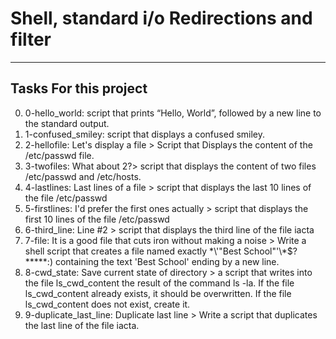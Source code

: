 # Shell, standard i/o Redirections and filter
******
## Tasks For this project
0. 0-hello_world: script that prints “Hello, World”, followed by a new line to the standard output.
1. 1-confused_smiley: script that displays a confused smiley.
2. 2-hellofile: Let's display a file > Script that  Displays the content of the /etc/passwd file.
3. 3-twofiles: What about 2?> script that displays the content of two files /etc/passwd and /etc/hosts.
4. 4-lastlines: Last lines of a file > script that displays the last 10 lines of the file /etc/passwd
5. 5-firstlines:  I'd prefer the first ones actually > script that displays the first 10 lines of the file /etc/passwd
6. 6-third_line: Line #2 > script that displays the third line of the file iacta
7. 7-file: It is a good file that cuts iron without making a noise > Write a shell script that creates a file named exactly \*\\'"Best School"\'\\*$\?\*\*\*\*\*:) containing the text 'Best School' ending by a new line.
8. 8-cwd_state:  Save current state of directory > a script that writes into the file ls_cwd_content the result of the command ls -la. If the file ls_cwd_content already exists, it should be overwritten. If the file ls_cwd_content does not exist, create it.
9. 9-duplicate_last_line: Duplicate last line > Write a script that duplicates the last line of the file iacta.
